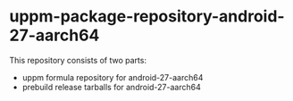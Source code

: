 # uppm-package-repository-android-27-aarch64

This repository consists of two parts:

- uppm formula repository for android-27-aarch64
- prebuild release tarballs for android-27-aarch64
